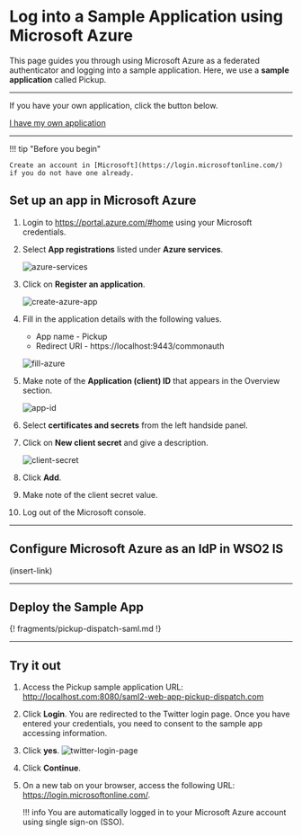 # Log into a Sample Application using Microsoft Azure

This page guides you through using Microsoft Azure as a federated authenticator and logging into a sample application. Here, we use a **sample application** called Pickup. 

---

If you have your own application, click the button below.

<a class="samplebtn_a" href="../../guides/federation/microsoft-azure" target="_blank" rel="nofollow noopener">I have my own application</a>

---

!!! tip "Before you begin"
    
    Create an account in [Microsoft](https://login.microsoftonline.com/) if you do not have one already.
    

## Set up an app in Microsoft Azure

1. Login to <https://portal.azure.com/#home> using your Microsoft credentials. 

2. Select **App registrations** listed under **Azure services**. 

    ![azure-services](../../assets/img/samples/azure-services.png)

3. Click on **Register an application**.
    
    ![create-azure-app](../../assets/img/samples/register-azure.png)

4. Fill in the application details with the following values. 

    - App name - Pickup
    - Redirect URI - https://localhost:9443/commonauth
    
    ![fill-azure](../../assets/img/samples/azure-registered.png)

5. Make note of the **Application (client) ID** that appears in the Overview section. 

    ![app-id](../../assets/img/samples/app-id.png)

6. Select **certificates and secrets** from the left handside panel. 

7. Click on **New client secret** and give a description. 

    ![client-secret](../../assets/img/samples/azure-client-secret.png)

8. Click **Add**.

9. Make note of the client secret value. 

10. Log out of the Microsoft console. 

---

## Configure Microsoft Azure as an IdP in WSO2 IS 

(insert-link)

---

## Deploy the Sample App

{! fragments/pickup-dispatch-saml.md !}

---

## Try it out

1.  Access the Pickup sample application URL:
    <http://localhost.com:8080/saml2-web-app-pickup-dispatch.com>
2.  Click **Login**. You are redirected to the Twitter login page. Once you have entered your credentials, you need to consent to the sample app accessing information. 

3. Click **yes**. 
    ![twitter-login-page](../../assets/img/samples/consent-azure.png)
    
3.  Click **Continue**. 
4.  On a new tab on your browser, access the following URL:
    <https://login.microsoftonline.com/>.

    !!! info 
    	You are automatically logged in to your Microsoft Azure account using single sign-on (SSO).